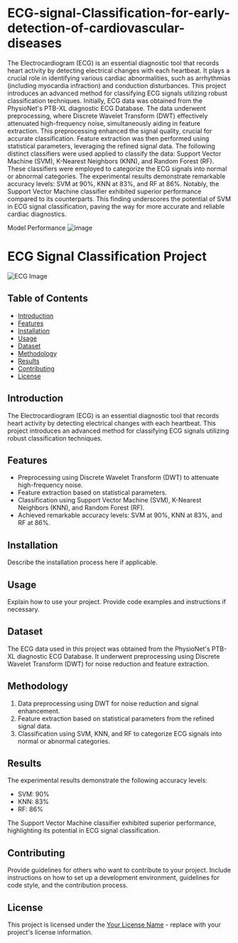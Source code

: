 # ECG-signal-Classification-for-early-detection-of-cardiovascular-diseases


The Electrocardiogram (ECG) is an essential diagnostic tool that records heart activity by detecting electrical changes with each heartbeat. It plays a crucial role in identifying various cardiac abnormalities, such as arrhythmias (including myocardia infraction) and conduction disturbances. This project introduces an advanced method for classifying ECG signals utilizing robust classification techniques. Initially, ECG data was obtained from the PhysioNet's PTB-XL diagnostic ECG Database. The data underwent preprocessing, where Discrete Wavelet Transform (DWT) effectively attenuated high-frequency noise, simultaneously aiding in feature extraction. This preprocessing enhanced the signal quality, crucial for accurate classification. Feature extraction was then performed using statistical parameters, leveraging the refined signal data. The following distinct classifiers were used applied to classify the data: Support Vector Machine (SVM), K-Nearest Neighbors (KNN), and Random Forest (RF). These classifiers were employed to categorize the ECG signals into normal or abnormal categories. The experimental results demonstrate remarkable accuracy levels: SVM at 90%, KNN at 83%, and RF at 86%. Notably, the Support Vector Machine classifier exhibited superior performance compared to its counterparts. This finding underscores the potential of SVM in ECG signal classification, paving the way for more accurate and reliable cardiac diagnostics.


Model Performance 
![image](https://github.com/thibaut-tebi/ECG-signal-Classification-for-early-detection-of-cardiovascular-diseases/assets/113062383/76823f42-0a7c-4ef1-85d8-addd57e4f6ab)





# ECG Signal Classification Project

![ECG Image](insert_image_url_here)

## Table of Contents

- [Introduction](#introduction)
- [Features](#features)
- [Installation](#installation)
- [Usage](#usage)
- [Dataset](#dataset)
- [Methodology](#methodology)
- [Results](#results)
- [Contributing](#contributing)
- [License](#license)

## Introduction

The Electrocardiogram (ECG) is an essential diagnostic tool that records heart activity by detecting electrical changes with each heartbeat. This project introduces an advanced method for classifying ECG signals utilizing robust classification techniques.

## Features

- Preprocessing using Discrete Wavelet Transform (DWT) to attenuate high-frequency noise.
- Feature extraction based on statistical parameters.
- Classification using Support Vector Machine (SVM), K-Nearest Neighbors (KNN), and Random Forest (RF).
- Achieved remarkable accuracy levels: SVM at 90%, KNN at 83%, and RF at 86%.

## Installation

Describe the installation process here if applicable.

## Usage

Explain how to use your project. Provide code examples and instructions if necessary.

## Dataset

The ECG data used in this project was obtained from the PhysioNet's PTB-XL diagnostic ECG Database. It underwent preprocessing using Discrete Wavelet Transform (DWT) for noise reduction and feature extraction.

## Methodology

1. Data preprocessing using DWT for noise reduction and signal enhancement.
2. Feature extraction based on statistical parameters from the refined signal data.
3. Classification using SVM, KNN, and RF to categorize ECG signals into normal or abnormal categories.

## Results

The experimental results demonstrate the following accuracy levels:

- SVM: 90%
- KNN: 83%
- RF: 86%

The Support Vector Machine classifier exhibited superior performance, highlighting its potential in ECG signal classification.

## Contributing

Provide guidelines for others who want to contribute to your project. Include instructions on how to set up a development environment, guidelines for code style, and the contribution process.

## License

This project is licensed under the [Your License Name](LICENSE) - replace with your project's license information.



